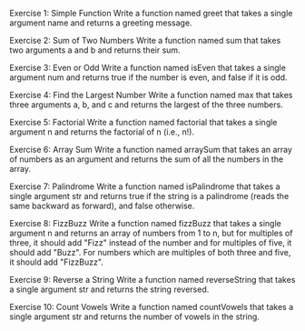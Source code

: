 Exercise 1: Simple Function
Write a function named greet that takes a single argument name and returns a greeting message.

Exercise 2: Sum of Two Numbers
Write a function named sum that takes two arguments a and b and returns their sum.

Exercise 3: Even or Odd
Write a function named isEven that takes a single argument num and returns true if the number is even, and false if it is odd.

Exercise 4: Find the Largest Number
Write a function named max that takes three arguments a, b, and c and returns the largest of the three numbers.

Exercise 5: Factorial
Write a function named factorial that takes a single argument n and returns the factorial of n (i.e., n!).

Exercise 6: Array Sum
Write a function named arraySum that takes an array of numbers as an argument and returns the sum of all the numbers in the array.

Exercise 7: Palindrome
Write a function named isPalindrome that takes a single argument str and returns true if the string is a palindrome (reads the same backward as forward), and false otherwise.

Exercise 8: FizzBuzz
Write a function named fizzBuzz that takes a single argument n and returns an array of numbers from 1 to n, but for multiples of three, it should add "Fizz" instead of the number and for multiples of five, it should add "Buzz". For numbers which are multiples of both three and five, it should add "FizzBuzz".

Exercise 9: Reverse a String
Write a function named reverseString that takes a single argument str and returns the string reversed.

Exercise 10: Count Vowels
Write a function named countVowels that takes a single argument str and returns the number of vowels in the string.
